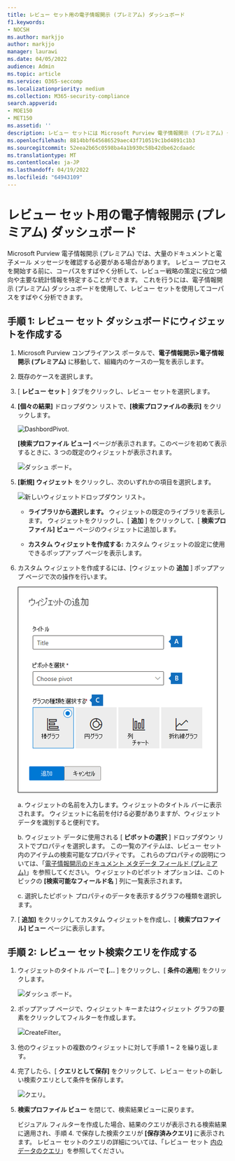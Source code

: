 ```yaml
---
title: レビュー セット用の電子情報開示 (プレミアム) ダッシュボード
f1.keywords:
- NOCSH
ms.author: markjjo
author: markjjo
manager: laurawi
ms.date: 04/05/2022
audience: Admin
ms.topic: article
ms.service: O365-seccomp
ms.localizationpriority: medium
ms.collection: M365-security-compliance
search.appverid:
- MOE150
- MET150
ms.assetid: ''
description: レビュー セットには Microsoft Purview 電子情報開示 (プレミアム) ダッシュボードを使用してコーパスをすばやく分析し、レビュー戦略の策定に役立つ傾向や主要な統計情報を特定します。
ms.openlocfilehash: 8814bbf645686529aec43f710519c1bd4891c1b3
ms.sourcegitcommit: 52eea2b65c0598ba4a1b930c58b42dbe62cdaadc
ms.translationtype: MT
ms.contentlocale: ja-JP
ms.lasthandoff: 04/19/2022
ms.locfileid: "64943109"
---
```

# <a name="ediscovery-premium-dashboard-for-review-sets"></a>レビュー セット用の電子情報開示 (プレミアム) ダッシュボード

Microsoft Purview 電子情報開示 (プレミアム) では、大量のドキュメントと電子メール メッセージを確認する必要がある場合があります。 レビュー プロセスを開始する前に、コーパスをすばやく分析して、レビュー戦略の策定に役立つ傾向や主要な統計情報を特定することができます。 これを行うには、電子情報開示 (プレミアム) ダッシュボードを使用して、レビュー セットを使用してコーパスをすばやく分析できます。

## <a name="step-1-create-a-widget-on-the-review-set-dashboard"></a>手順 1: レビュー セット ダッシュボードにウィジェットを作成する

1. Microsoft Purview コンプライアンス ポータルで、**電子情報開示>電子情報開示 (プレミアム)** に移動して、組織内のケースの一覧を表示します。
  
2. 既存のケースを選択します。
  
3. [ **レビュー セット** ] タブをクリックし、レビュー セットを選択します。
  
4. **[個々の結果]** ドロップダウン リストで、**[検索プロファイルの表示]** をクリックします。 

   ![DashbordPivot.](../media/dashboardpivot.png)

   **[検索プロファイル ビュー]** ページが表示されます。このページを初めて表示するときに、3 つの既定のウィジェットが表示されます。

   ![ダッシュ ボード。](../media/dashboardonly.png)
  
5. **[新規] ウィジェット** をクリックし、次のいずれかの項目を選択します。

   ![新しいウィジェットドロップダウン リスト。](../media/NewWidgetDropdownBox.png)

   - **ライブラリから選択します。** ウィジェットの既定のライブラリを表示します。 ウィジェットをクリックし、[ **追加** ] をクリックして、[ **検索プロファイル] ビュー** ページのウィジェットに追加します。
  
   - **カスタム ウィジェットを作成する:** カスタム ウィジェットの設定に使用できるポップアップ ページを表示します。 

6. カスタム ウィジェットを作成するには、[ウィジェットの **追加** ] ポップアップ ページで次の操作を行います。

   ![ウィジェットを作成します。](../media/addwidget.png)

    a.  ウィジェットの名前を入力します。ウィジェットのタイトル バーに表示されます。 ウィジェットに名前を付ける必要がありますが、ウィジェット データを識別すると便利です。

    b. ウィジェット データに使用される [ **ピボットの選択** ] ドロップダウン リストでプロパティを選択します。 この一覧のアイテムは、レビュー セット内のアイテムの検索可能なプロパティです。 これらのプロパティの説明については、「[電子情報開示のドキュメント メタデータ フィールド (プレミアム)](document-metadata-fields-in-Advanced-eDiscovery.md)」を参照してください。 ウィジェットのピボット オプションは、このトピックの **[検索可能なフィールド名** ] 列に一覧表示されます。

    c. 選択したピボット プロパティのデータを表示するグラフの種類を選択します。

  6. [ **追加]** をクリックしてカスタム ウィジェットを作成し、[ **検索プロファイル] ビュー** ページに表示します。

## <a name="step-2-create-a-review-set-search-query"></a>手順 2: レビュー セット検索クエリを作成する

1. ウィジェットのタイトル バーで **[...** ] をクリックし、[ **条件の適用**] をクリックします。

   ![ダッシュ ボード。](../media/searchprofilehome.png)

2. ポップアップ ページで、ウィジェット キーまたはウィジェット グラフの要素をクリックしてフィルターを作成します。

   ![CreateFilter。](../media/applyconditionfilter.png)

3. 他のウィジェットの複数のウィジェットに対して手順 1 ~ 2 を繰り返します。 

4. 完了したら、[ **クエリとして保存]** をクリックして、レビュー セットの新しい検索クエリとして条件を保存します。

   ![クエリ。](../media/savequery.png)

5. **検索プロファイル ビュー** を閉じて、検索結果ビューに戻ります。

   ビジュアル フィルターを作成した場合、結果のクエリが表示される検索結果に適用され、手順 4. で保存した検索クエリが **[保存済みクエリ]** に表示されます。 レビュー セットのクエリの詳細については、「レビュー セット [内のデータのクエリ](review-set-search.md)」を参照してください。
